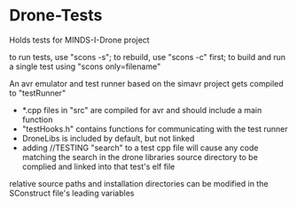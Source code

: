 # Drone-Tests
Holds tests for MINDS-I-Drone project

to run tests, use "scons -s"; to rebuild, use "scons -c" first; to build
and run a single test using "scons only=filename"

An avr emulator and test runner based on the simavr project gets compiled to
    "testRunner"
* *.cpp files in "src" are compiled for avr and should include a main function
* "testHooks.h" contains functions for communicating with the test runner
* DroneLibs is included by default, but not linked
* adding //TESTING "search" to a test cpp file will cause any code matching
        the search in the drone libraries source directory to be complied and
        linked into that test's elf file

relative source paths and installation directories can be modified in
    the SConstruct file's leading variables
